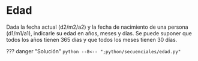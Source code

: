 # Edad

Dada la fecha actual (d2/m2/a2) y la fecha de nacimiento de una persona (d1/m1/a1), indicarle su edad en años, meses y días. 
Se puede suponer que todos los años tienen $365$ días y que todos los meses tienen $30$ días.

??? danger "Solución"
    ```python
    --8<-- ";python/secuenciales/edad.py"
    ```